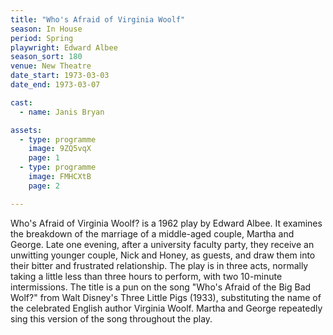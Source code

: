 ```yaml
---
title: "Who's Afraid of Virginia Woolf"
season: In House
period: Spring
playwright: Edward Albee
season_sort: 180
venue: New Theatre
date_start: 1973-03-03
date_end: 1973-03-07

cast:
  - name: Janis Bryan

assets:
  - type: programme
    image: 9ZQ5vqX
    page: 1
  - type: programme
    image: FMHCXtB
    page: 2

---
```


Who's Afraid of Virginia Woolf? is a 1962 play by Edward Albee. It examines the breakdown of the marriage of a middle-aged couple, Martha and George. Late one evening, after a university faculty party, they receive an unwitting younger couple, Nick and Honey, as guests, and draw them into their bitter and frustrated relationship. The play is in three acts, normally taking a little less than three hours to perform, with two 10-minute intermissions. The title is a pun on the song "Who's Afraid of the Big Bad Wolf?" from Walt Disney's Three Little Pigs (1933), substituting the name of the celebrated English author Virginia Woolf. Martha and George repeatedly sing this version of the song throughout the play.
